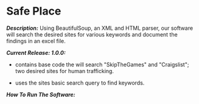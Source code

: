 # Safe Place 
***Description:***
Using BeautifulSoup, an XML and HTML parser, our software will search the desired sites for various keywords and document the findings in an excel file. 

***Current Release: 1.0.0:***
- contains base code the will search "SkipTheGames" and "Craigslist"; two desired sites for human trafficking. 

- uses the sites basic search query to find keywords. 


***How To Run The Software:***

